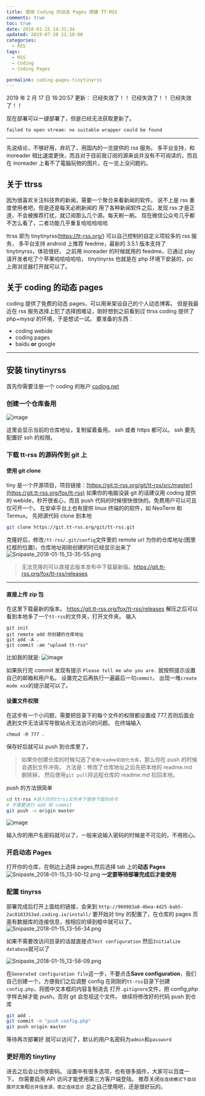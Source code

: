 ```yaml
---
title: 使用 Coding 的动态 Pages 搭建 TT-RSS
comments: true
toc: true
date: 2018-01-15 14:31:34
updated: 2019-07-28 21:10:00
categories:
  - RSS
tags:
  - RSS
  - Coding
  - Coding Pages

permalink: coding-pages-tinytinyrss
---
```


2019 年 2 月 17 日 16:20:57 更新：
已经失效了！！
已经失效了！！
已经失效了！！

现在部署可以一键部署了，但是已经无法获取更新了。

```plain
failed to open stream: no suitable wrapper could be found
```

---

先说结论，不够好用，弃坑了，用国内的一览提供的 rss 服务。
多平台支持，和 inoreader 相比速度更快，而且对于目前我订阅的源来说并没有不可阅读的，而且在 inoreader 上看不了電腦玩物的图片，在一览上没问题的。

## 关于 ttrss

因为很喜欢关注科技界的新闻，需要一个聚合来看新闻的软件。
说不上是 rss 重度使用者吧，但是还是每天必刷新闻的
用了各种新闻软件之后，发现 rss 才是正道，不会被推荐打扰，就订阅那么几个源。每天刷一刷。
现在微信公众号几乎都不怎么看了，二者功能几乎重复哈哈哈哈哈

ttrss 即为 tinytinyrss(<https://tt-rss.org/>)
可以自己控制的自定义项较多的 rss 服务，
多平台支持
android 上推荐 feedme，最新的 3.5.1 版本支持了 tinytinyrss，体验很好。
之前用 inoreader 的时候就用的 feedme，已通过 play 请开发者吃了个苹果哈哈哈哈哈，
tinytinyrss 也就是在 php 环境下安装的，pc 上用浏览器打开就可以了。

<!-- more -->

## 关于 coding 的动态 pages

coding 提供了免费的动态 pages，可以用来架设自己的个人动态博客。
但是我最近在 rss 服务选择上犯了选择困难证，刚好想到之前看到过 ttrss
coding 提供了 php+mysql 的环境，于是想试一试。
要准备的东西：

- coding webide
- coding pages
- baidu **or** google

---

## 安装 tinytinyrss

首先你需要注册一个 coding 的账户
[coding.net](https://coding.net/)

### 创建一个仓库备用

![image](https://user-images.githubusercontent.com/13938334/52909564-6838a680-32c5-11e9-9be8-5628f3350c95.png)

这里会显示当前的仓库地址，复制留着备用。
ssh 或者 https 都可以。
ssh 要先配置好 ssh 的权限。

### 下载 tt-rss 的源码传到 git 上

#### 使用 git clone

tiny 是一个开源项目，项目链接：[https://git.tt-rss.org/git/tt-rss/src/master](https://git.tt-rss.org/fox/tt-rss)
如果你的电脑没装 git 的话建议用 coding 提供的 webide，秒开很省心，而且 push 代码的时候很快很快的。免费用户可以可且仅可开一个。
在安卓平台上也有提供 linux 终端的的软件，如 NeoTerm 和 Termux。
先把源代码 clone 到本地

```bash
git clone https://git.tt-rss.org/git/tt-rss.git
```

克隆好后，修改`/tt-rss/.git/config`文件里的 remote url 为你的仓库地址(图里红框的位置)，仓库地址刚刚创建的时已经显示出来了
![Snipaste_2018-01-15_13-35-55.png](https://i.loli.net/2018/01/15/5a5c3e29a6434.png)

> 无法克隆的可以直接去版本发布中下载最新版。<https://git.tt-rss.org/fox/tt-rss/releases>

---

#### 直接上传 zip 包

在这里下载最新的版本。
<https://git.tt-rss.org/fox/tt-rss/releases>
解压之后可以看到本地多了一个`tt-rss`的文件夹，打开文件夹。
输入

```shell
git init
git remote add 你创建的仓库地址
git add -A .
git commit -am "upload tt-rss"
```

比如我的就是:
![image](https://user-images.githubusercontent.com/13938334/52909625-94a0f280-32c6-11e9-9cc3-3e689e0fe950.png)

如果执行完 commit 发现有提示 `Please tell me who you are.`
就按照提示设置自己的邮箱和用户名。
设置完之后再执行一遍最后一句`commit`。
出现一堆`create mode xxx`的提示就可以了。

#### 设置文件权限

在这步有一个小问题，需要把目录下的每个文件的权限都设置成 777,否则后面会遇到文件无法读写导致站点无法访问的问题。
在终端输入

```shell
chmod -R 777 .
```

保存好后就可以 push 到仓库里了，

> 如果你创建仓库的时候勾选了`使用readme初始化仓库`，那么你在 push 的时候会遇到文件冲突。
> 方法是：修改了仓库地址之后先把本地的 readme.md 删除掉，
> 然后使用`git pull`将远程仓库的 readme.md 拉回本地。

push 的方法很简单

```bash
cd tt-rss #进入你的ttrss文件夹下使用下面的命令
# 不需要进行 add 和 commit
git push -u origin master
```

![image](https://user-images.githubusercontent.com/13938334/52909675-61ab2e80-32c7-11e9-8950-2cda85122c5e.png)

输入你的用户名密码就可以了，一般来说输入密码的时候是不可见的，不用担心。

### 开启动态 Pages

打开你的仓库，在侧边上选择 pages,然后选择 tab 上的**动态 Pages**
![Snipaste_2018-01-15_13-50-12.png](https://i.loli.net/2018/01/15/5a5c4125bfd47.png)
**一定要等待部署完成后才能使用**

### 配置 tinyrss

部署完成后打开上面给的链接，会来到
`http://969983a8-4bea-4d25-bab5-2ac8183353ad.coding.io/install/`
要开始对 tiny 的配置了，在仓库的 pages 页面有数据库的连接信息，按相应的填到框中就可以了。
![Snipaste_2018-01-15_13-56-34.png](https://i.loli.net/2018/01/15/5a5c435383b2d.png)

如果不需要改访问目录的话就直接点`Test configuration`
然后`Initialize database`就可以了

![Snipaste_2018-01-15_13-58-09.png](https://i.loli.net/2018/01/15/5a5c435390342.png)

在`Generated configuration file`这一步，不要点击**Save configuration**，我们自己创建一个。方便我们之后调整 config
在刚刚的`tt-rss`目录下创建`config.php`，将图中文本框的内容复制进去
打开`.gitignore`文件，把 config,php 字样去掉才能 push，否则 git 会忽视这个文件。
继续将修改好的代码 push 到仓库

```bash
git add .
git commit -m "push config.php"
git push origin master
```

等待再次部署好
就可以访问了，默认的用户名密码为`admin`和`password`

### 更好用的 tinytiny

进去之后会让你改密码。
设置中有很多选项，也有很多插件，大家可以百度一下。
你需要启用 API 访问才能使用第三方客户端登陆。
推荐关闭`在连续模式下自动展开文章`和`合并信息源，使之连续显示`
总之自己使用吧，还是很好玩的。
